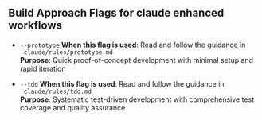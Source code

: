 ## Build Approach Flags for claude enhanced workflows

- `--prototype` **When this flag is used**: Read and follow the guidance in `.claude/rules/prototype.md`  
  **Purpose**: Quick proof-of-concept development with minimal setup and rapid iteration

- `--tdd` **When this flag is used**: Read and follow the guidance in `.claude/rules/tdd.md`  
  **Purpose**: Systematic test-driven development with comprehensive test coverage and quality assurance
